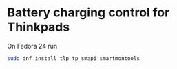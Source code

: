 # Battery charging control for Thinkpads

On Fedora 24 run


```sh
sudo dnf install tlp tp_smapi smartmontools
```
